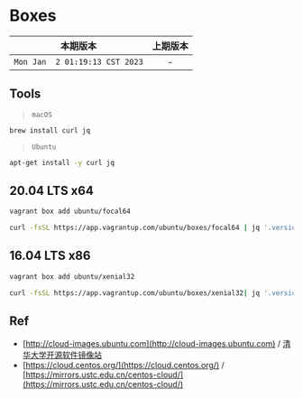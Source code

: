 # Boxes

|本期版本| 上期版本
|:---:|:---:
`Mon Jan  2 01:19:13 CST 2023` | -

## Tools

> `macOS`

```bash
brew install curl jq
```

> `Ubuntu`

```bash
apt-get install -y curl jq
```


## 20.04 LTS x64

```bash
vagrant box add ubuntu/focal64
```

```bash
curl -fsSL https://app.vagrantup.com/ubuntu/boxes/focal64 | jq '.versions[0].providers[0].url'
```

## 16.04 LTS x86

```bash
vagrant box add ubuntu/xenial32
```

```bash
curl -fsSL https://app.vagrantup.com/ubuntu/boxes/xenial32| jq '.versions[0].providers[0].url'
```


## Ref

* [http://cloud-images.ubuntu.com](http://cloud-images.ubuntu.com) / [清华大学开源软件镜像站](https://mirrors.tuna.tsinghua.edu.cn/ubuntu-cloud-images/)
* [https://cloud.centos.org/](https://cloud.centos.org/) / [https://mirrors.ustc.edu.cn/centos-cloud/](https://mirrors.ustc.edu.cn/centos-cloud/)
